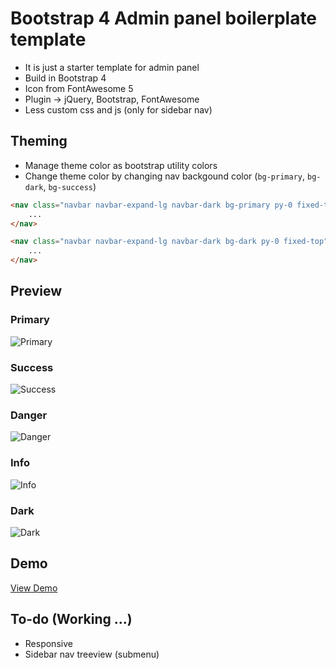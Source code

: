 Bootstrap 4 Admin panel boilerplate template
=====

- It is just a starter template for admin panel
- Build in Bootstrap 4
- Icon from FontAwesome 5
- Plugin -> jQuery, Bootstrap, FontAwesome
- Less custom css and js (only for sidebar nav)

## Theming
- Manage theme color as bootstrap utility colors
- Change theme color by changing nav backgound color (```bg-primary```, ```bg-dark```, ```bg-success```)
```html
<nav class="navbar navbar-expand-lg navbar-dark bg-primary py-0 fixed-top">
    ...
</nav>
````
```html
<nav class="navbar navbar-expand-lg navbar-dark bg-dark py-0 fixed-top">
    ...
</nav>
````

## Preview

### Primary
![Primary](https://raw.githubusercontent.com/kmlpandey77/AdminPanel/master/preview/primary-preview.png "Primary")

### Success
![Success](https://raw.githubusercontent.com/kmlpandey77/AdminPanel/master/preview/success-preview.png "Success")

### Danger
![Danger](https://raw.githubusercontent.com/kmlpandey77/AdminPanel/master/preview/danger-preview.png "Danger")

### Info
![Info](https://raw.githubusercontent.com/kmlpandey77/AdminPanel/master/preview/info-preview.png "Info")

### Dark
![Dark](https://raw.githubusercontent.com/kmlpandey77/AdminPanel/master/preview/dark-preview.png "Dark")

## Demo

[View Demo](https://kmlpandey77.github.io/AdminPanel/)




## To-do (Working ...)
- Responsive
- Sidebar nav treeview (submenu) 
